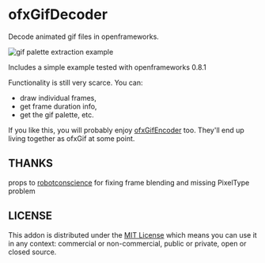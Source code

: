 # ofxGifDecoder

Decode animated gif files in openframeworks. 

![gif palette extraction example](http://ofxgif.jesusgollonet.com/img/gifdecoder.jpg)

Includes a simple example tested with openframeworks 0.8.1

Functionality is still very scarce. You can:

- draw individual frames, 
- get frame duration info, 
- get the gif palette, etc.

If you like this, you will probably enjoy [ofxGifEncoder](https://github.com/jesusgollonet/ofxGifEncoder) too.
They'll end up living together as ofxGif at some point.

## THANKS
props to [robotconscience](https://github.com/robotconscience/ofxGifDecoder) for fixing frame blending and missing PixelType problem

## LICENSE
This addon is distributed under the [MIT License](https://en.wikipedia.org/wiki/MIT_License) which means you can use it in any context: commercial or non-commercial, public or private, open or closed source.
